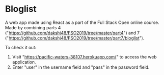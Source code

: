# Bloglist

A web app made using React as a part of the Full Stack Open online course. Made by combining parts 4 ("https://github.com/dakshj48/FSO2019/tree/master/part4") and 7 ("https://github.com/dakshj48/FSO2019/tree/master/part7/bloglist").


To check it out:
1. Visit "https://pacific-waters-38107.herokuapp.com/" to access the web application.
2. Enter "user" in the username field and "pass" in the password field.
